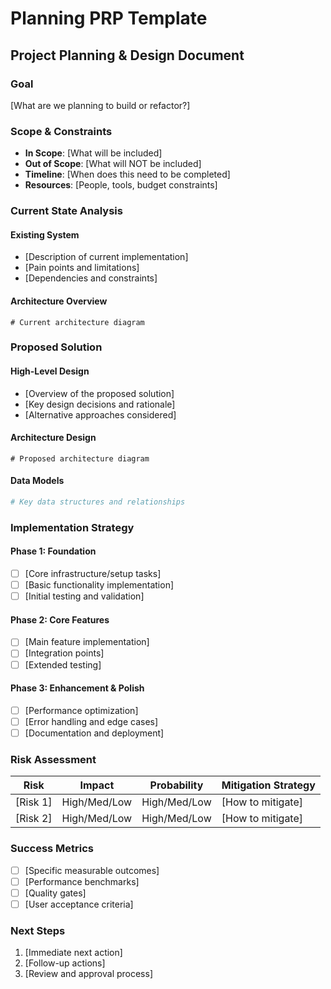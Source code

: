 # Planning PRP Template

## Project Planning & Design Document

### Goal

[What are we planning to build or refactor?]

### Scope & Constraints

- **In Scope**: [What will be included]
- **Out of Scope**: [What will NOT be included]
- **Timeline**: [When does this need to be completed]
- **Resources**: [People, tools, budget constraints]

### Current State Analysis

#### Existing System
- [Description of current implementation]
- [Pain points and limitations]
- [Dependencies and constraints]

#### Architecture Overview
```mermaid
# Current architecture diagram
```

### Proposed Solution

#### High-Level Design
- [Overview of the proposed solution]
- [Key design decisions and rationale]
- [Alternative approaches considered]

#### Architecture Design
```mermaid
# Proposed architecture diagram
```

#### Data Models
```yaml
# Key data structures and relationships
```

### Implementation Strategy

#### Phase 1: Foundation
- [ ] [Core infrastructure/setup tasks]
- [ ] [Basic functionality implementation]
- [ ] [Initial testing and validation]

#### Phase 2: Core Features
- [ ] [Main feature implementation]
- [ ] [Integration points]
- [ ] [Extended testing]

#### Phase 3: Enhancement & Polish
- [ ] [Performance optimization]
- [ ] [Error handling and edge cases]
- [ ] [Documentation and deployment]

### Risk Assessment

| Risk | Impact | Probability | Mitigation Strategy |
|------|---------|-------------|-------------------|
| [Risk 1] | High/Med/Low | High/Med/Low | [How to mitigate] |
| [Risk 2] | High/Med/Low | High/Med/Low | [How to mitigate] |

### Success Metrics

- [ ] [Specific measurable outcomes]
- [ ] [Performance benchmarks]
- [ ] [Quality gates]
- [ ] [User acceptance criteria]

### Next Steps

1. [Immediate next action]
2. [Follow-up actions]
3. [Review and approval process]